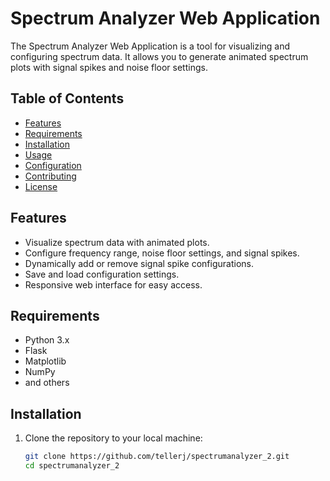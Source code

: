 # Spectrum Analyzer Web Application

The Spectrum Analyzer Web Application is a tool for visualizing and configuring spectrum data. It allows you to generate animated spectrum plots with signal spikes and noise floor settings.

## Table of Contents

- [Features](#features)
- [Requirements](#requirements)
- [Installation](#installation)
- [Usage](#usage)
- [Configuration](#configuration)
- [Contributing](#contributing)
- [License](#license)

## Features

- Visualize spectrum data with animated plots.
- Configure frequency range, noise floor settings, and signal spikes.
- Dynamically add or remove signal spike configurations.
- Save and load configuration settings.
- Responsive web interface for easy access.

## Requirements

- Python 3.x
- Flask
- Matplotlib
- NumPy
- and others

## Installation

1. Clone the repository to your local machine:

   ```bash
   git clone https://github.com/tellerj/spectrumanalyzer_2.git
   cd spectrumanalyzer_2
   ```
